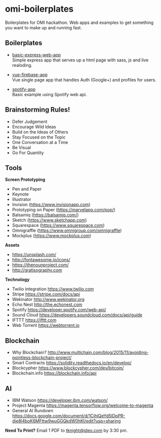 # omi-boilerplates
Boilerplates for OMI hackathon. Web apps and examples to get something you want to make up and running fast.

## Boilerplates   
- [basic-express-web-app](https://github.com/ideo/omi-boilerplates/tree/master/basic-express-web-app)     
Simple express app that serves up a html page with sass, js and live realoding.

- [vue-firebase-app](https://github.com/ideo/omi-boilerplates/tree/master/vue-firebase-app)     
Vue single page app that handles Auth (Google+) and profiles for users.

- [spotify-app](https://github.com/ideo/omi-boilerplates/tree/master/spotify-app)     
Basic example using Spotify web api.

## Brainstorming Rules!
- Defer Judgement
- Encourage Wild Ideas
- Build on the Ideas of Others
- Stay Focused on the Topic
- One Conversation at a Time
- Be Visual
- Go For Quantity

## Tools
**Screen Prototyping**
- Pen and Paper
- Keynote
- Illustrator
- Invision (https://www.invisionapp.com)      
- Prototyping on Paper (https://marvelapp.com/pop/)       
- Balsamiq (https://balsamiq.com/)    
- Sketch (https://www.sketchapp.com)
- Squarespace (https://www.squarespace.com)
- Omnigraffle (https://www.omnigroup.com/omnigraffle)
- Mockplus (https://www.mockplus.com)

**Assets**
- https://unsplash.com/ 
- http://fontawesome.io/icons/  
- https://thenounproject.com/ 
- http://gratisography.com

**Technology**
- Twilio integration https://www.twilio.com
- Stripe https://stripe.com/docs/api
- Wekinator http://www.wekinator.org
- Echo Nest http://the.echonest.com
- Spotify https://developer.spotify.com/web-api/
- Sound Cloud https://developers.soundcloud.com/docs/api/guide
- IFTTT https://ifttt.com
- Web Torrent https://webtorrent.io

## Blockchain
- Why Blockchain? http://www.multichain.com/blog/2015/11/avoiding-pointless-blockchain-project/
- Smart Contracts https://solidity.readthedocs.io/en/develop/
- Blockcypher https://www.blockcypher.com/dev/bitcoin/
- Blockchain.info https://blockchain.info/api

## AI
- IBM Watson https://developer.ibm.com/watson/
- Project Magenta https://magenta.tensorflow.org/welcome-to-magenta
- General AI Rundown https://docs.google.com/document/d/1CihlQeYd5lDpPR-dje8l4boK6MFttw9wuGGQkdW0hKI/edit?usp=sharing


**Need To Print?**
Email 1 PDF to tknight@ideo.com by 3:30 pm. 
